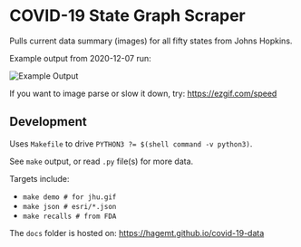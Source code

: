 # COVID-19 State Graph Scraper

Pulls current data summary (images) for all fifty states from Johns Hopkins.

Example output from 2020-12-07 run:

![Example Output](ymd/2020-12-07.gif)

If you want to image parse or slow it down, try: https://ezgif.com/speed

## Development

Uses `Makefile` to drive `PYTHON3 ?= $(shell command -v python3)`.

See `make` output, or read `.py` file(s) for more data.

Targets include:

* `make demo # for jhu.gif`
* `make json # esri/*.json`
* `make recalls # from FDA`

The `docs` folder is hosted on: https://hagemt.github.io/covid-19-data
